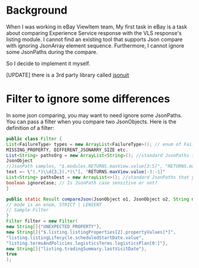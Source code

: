 # Background
When I was working in eBay ViewItem team, My first task in eBay is a task about comparing Experience Service response with the VLS response's listing module. I cannot find an existing tool that supports Json compare with ignoring JsonArray element sequence. Furthermore, I cannot ignore some JsonPaths during the compare.

So I decide to implement it myself.

[UPDATE] there is a 3rd party library called [jsonuit](https://github.com/lukas-krecan/JsonUnit)

# Filter to ignore some differences
In some json comparing, you may want to need ignore some JsonPaths.
You can pass a filter when you compare two JsonObjects.
Here is the definition of a filter:
``` java
public class Filter {
List<FailureType> types = new ArrayList<FailureType>(); // enum of FailureType like UNEQUAL_VALUE,
MISSING_PROPERTY, DIFFERENT_JSONARRY_SIZE etc.
List<String> pathsOrg = new ArrayList<String>(); //standard JsonPaths that you want to ignore from 1st
JsonObject
//JsonPath samples, "$.modules.RETURNS.maxView.value[3:5]", "RETURNS.maxView.value[*].label.textSpans[?(@.
text =~ \"(.*)\\d{3,}(.*)\"], "RETURNS.maxView.value[-3:-1]"
List<String> pathsDest = new ArrayList<>(); //standard JsonPaths that you want to ignore from 2nd JsonObject
boolean ignoreCase; // Is JsonPath case sensitive or not?
}

public static Result compareJson(JsonObject o1, JsonObject o2, String mode, Filter filter) {
// mode is an enum, STRICT | LENIENT
// Sample Filter
}
Filter filter = new Filter(
new String[]{"UNEXPECTED_PROPERTY"},
new String[]{"$.listing.listingProperties[2].propertyValues[*]",
"listing.listingLifecycle.scheduledStartDate.value",
"listing.termsAndPolicies.logisticsTerms.logisticsPlan[0:]"},
new String[]{"listing.tradingSummary.lastVisitDate"},
true
);

```
